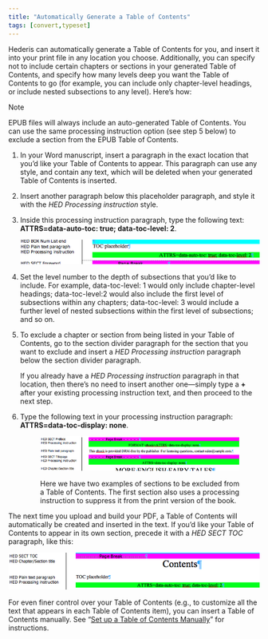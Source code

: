 ```yaml
---
title: "Automatically Generate a Table of Contents"
tags: [convert,typeset]
---
```

 
<html><body><section data-type="chapter" class="hsecchapter" data-hederis-type="hsecchapter" id="autogen-a-toc" data-pi-attrs="id: autogen-a-toc; data-tags: convert,typeset;" role="doc-chapter" data-tags="convert,typeset" data-author-name=" " data-book-title=" " title="Automatically Generate a Table of Contents"><p class="hblkp" data-hederis-type="hblkp" id="pZtcIzFZD">Hederis can automatically generate a Table of Contents for you, and insert it into your print file in any location you choose. Additionally, you can specify not to include certain chapters or sections in your generated Table of Contents, and specify how many levels deep you want the Table of Contents to go (for example, you can include only chapter-level headings, or include nested subsections to any level). Here&#8217;s how:</p><aside class="hwprbox box" data-hederis-type="hwprbox" id="puTX3oMi6" data-type="sidebar"><p class="hblktype" data-hederis-type="hblktype" id="p0eP7V2pb">Note</p><p class="hblkp" data-hederis-type="hblkp" id="pny3UDvQd">EPUB files will always include an auto-generated Table of Contents. You can use the same processing instruction option (see step 5 below) to exclude a section from the EPUB Table of Contents.</p></aside><ol class="hwprnumlist" data-hederis-type="hwprnumlist" id="pxRwXyHLx"><li class="hblkoli" data-hederis-type="hblkoli" id="libXe1cMaG"><p class="hblkoli" data-hederis-type="hblklip" id="pxxlVDuwa">In your Word manuscript, insert a paragraph in the exact location that you&#8217;d like your Table of Contents to appear. This paragraph can use any style, and contain any text, which will be deleted when your generated Table of Contents is inserted.</p></li><li class="hblkoli" data-hederis-type="hblkoli" id="li4TnwX7m1"><p class="hblkoli" data-hederis-type="hblklip" id="pe6nfk3Tb">Insert another paragraph below this placeholder paragraph, and style it with the <em data-hederis-type="hspanem" id="pyxCA7qD5">HED Processing instruction</em> style.</p></li><li class="hblkoli" data-hederis-type="hblkoli" id="lixnsGobKr"><p class="hblkoli" data-hederis-type="hblklip" id="pPYV6tF1I">Inside this processing instruction paragraph, type the following text: <strong data-hederis-type="hspanstrong" id="pEvyHy3jE">ATTRS=data-auto-toc: true; data-toc-level: 2</strong>. </p><img data-hederis-type="hblkimg" class="hblkimg" id="pehJ6Gm7n" src="/images/tocplaceholder.png" data-img-src="/images/tocplaceholder.png"/></li><li class="hblkoli" data-hederis-type="hblkoli" id="linao9Fzcz"><p class="hblkoli" data-hederis-type="hblklip" id="pqcazKWG8">Set the level number to the depth of subsections that you&#8217;d like to include. For example, data-toc-level: 1 would only include chapter-level headings; data-toc-level:2 would also include the first level of subsections within any chapters; data-toc-level: 3 would include a further level of nested subsections within the first level of subsections; and so on.</p></li><li class="hblkoli" data-hederis-type="hblkoli" id="liZdoQbI0H"><p class="hblkoli" data-hederis-type="hblklip" id="p5kmPgc4g">To exclude a chapter or section from being listed in your Table of Contents, go to the section divider paragraph for the section that you want to exclude and insert a <em class="hspanem" data-hederis-type="hspanem" id="pzHfSfXNi">HED Processing instruction</em> paragraph below the section divider paragraph. </p><p class="hblklicont" data-hederis-type="hblklicont" id="p5AiTmhCg">If you already have a <em class="hspanem" data-hederis-type="hspanem" id="pEB6oPKU0">HED Processing instruction</em> paragraph in that location, then there&#8217;s no need to insert another one&#8212;simply type a <strong class="hspanstrong" data-hederis-type="hspanstrong" id="p8HLxHWpJ">+</strong> after your existing processing instruction text, and then proceed to the next step.</p></li><li class="hblkoli" data-hederis-type="hblkoli" id="liWjWpHqUD"><p class="hblkoli" data-hederis-type="hblklip" id="pjbAFpK0Z">Type the following text in your processing instruction paragraph: <strong class="hspanstrong" data-hederis-type="hspanstrong" id="pHqp9Uggi">ATTRS=data-toc-display: none</strong>.</p><figure class="hwprfig" data-hederis-type="hwprfig" id="pVaZ2Dhfw"><img data-hederis-type="hblkimg" class="hblkimg" id="pcV2rnYzt" src="/images/tocexclude.png" data-img-src="/images/tocexclude.png"/><p class="hblkcaption" data-hederis-type="hblkcaption" id="pQmvTNTgi">Here we have two examples of sections to be excluded from a Table of Contents. The first section also uses a processing instruction to suppress it from the print version of the book.</p></figure></li></ol><p class="hblkp" data-hederis-type="hblkp" id="p7mmMQrRk">The next time you upload and build your PDF, a Table of Contents will automatically be created and inserted in the text. If you&#8217;d like your Table of Contents to appear in its own section, precede it with a <em class="hspanem" data-hederis-type="hspanem" id="pbnAzuwNh">HED SECT TOC</em> paragraph, like this:</p><img data-hederis-type="hblkimg" class="hblkimg" id="pryeQsmq0" src="/images/tocsection.png" data-img-src="/images/tocsection.png"/><p class="hblkp" data-hederis-type="hblkp" id="pdVLZZQnd">For even finer control over your Table of Contents (e.g., to customize all the text that appears in each Table of Contents item), you can insert a Table of Contents manually. See &#8220;<a href="{% link _docs/setup-a-toc.md %}" data-hederis-type="hspana" id="prb5afQLl"><span class="Hyperlink" data-hederis-type="hspnspan" id="p1G21YNTH">Set up a Table of Contents Manually</span></a>&#8221; for instructions.</p></section></body></html>
